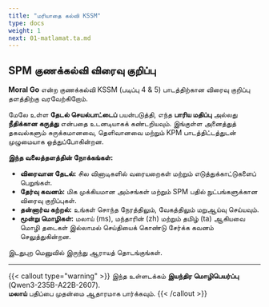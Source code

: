 ```yaml
---
title: "மரியாதை கல்வி KSSM"
type: docs
weight: 1
next: 01-matlamat.ta.md
---
```

## SPM குணக்கல்வி விரைவு குறிப்பு

**Moral Go** என்ற குணக்கல்வி KSSM (படிப்பு 4 & 5) பாடத்திற்கான விரைவு குறிப்பு தளத்திற்கு வரவேற்கிறோம்.

மேலே உள்ள **தேடல் செயல்பாட்டைப்** பயன்படுத்தி, எந்த **பாரிய மதிப்பு** அல்லது **நீதிக்கான கருத்து** என்பதை உடனடியாகக் கண்டறியவும். இங்குள்ள அனைத்துத் தகவல்களும் சுருக்கமானவை, தெளிவானவை மற்றும் KPM பாடத்திட்டத்துடன் முழுமையாக ஒத்துப்போகின்றன.

**இந்த வலைத்தளத்தின் நோக்கங்கள்:**  
* **விரைவான தேடல்:** சில வினாடிகளில் வரையறைகள் மற்றும் எடுத்துக்காட்டுகளைப் பெறுங்கள்.  
* **தேர்வு கவனம்:** மிக முக்கியமான அம்சங்கள் மற்றும் SPM பதில் நுட்பங்களுக்கான விரைவு குறிப்புகள்.  
* **தன்னார்வ கற்றல்:** உங்கள் சொந்த நேரத்திலும், வேகத்திலும் மறுஆய்வு செய்யவும்.  
* **மூன்று மொழிகள்:** மலாய் (ms), மந்தாரின் (zh) மற்றும் தமிழ் (ta) ஆகியவை மொழி தடைகள் இல்லாமல் செய்தியைக் கொண்டு சேர்க்க கவனம் செலுத்துகின்றன.  

இடதுபுற மெனுவில் இருந்து ஆராயத் தொடங்குங்கள்.

---

{{< callout type="warning" >}}
  இந்த உள்ளடக்கம் **இயந்திர மொழிபெயர்ப்பு** (Qwen3-235B-A22B-2607).  
  **மலாய்** பதிப்பை முதன்மை ஆதாரமாக பார்க்கவும்.
{{< /callout >}}
